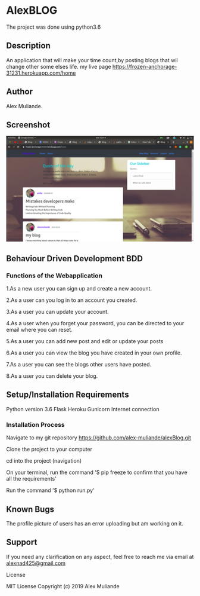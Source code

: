 # AlexBLOG
The project was done using python3.6

## Description
An application that will make your time count,by posting blogs that wil change other some elses life. 
my live page https://frozen-anchorage-31231.herokuapp.com/home  


## Author
Alex Muliande.




## Screenshot 

<img src="https://github.com/alex-muliande/alexBlog/blob/master/Screenshot%20from%202019-09-25%2015-39-15.png" width="1000">

## Behaviour Driven Development BDD 
### Functions of the Webapplication
1.As a new user you can sign up and create a new account.

2.As a user can you log in to an account you created. 

3.As a user you can update your account.

4.As a user when you forget your password, you can be directed to your email where you can reset. 

5.As a user you can add new post and edit or update your posts

6.As a user you can view the blog you have created in your own profile.

7.As a user you can see the blogs other users have posted.

8.As a user you can delete your blog.

## Setup/Installation Requirements
Python version 3.6
Flask
Heroku
Gunicorn
Internet connection

### Installation Process
Navigate to my git repository https://github.com/alex-muliande/alexBlog.git

Clone the project to your computer

cd into the project (navigation)

On your terminal, run the command '$ pip freeze to confirm that you have all the requirements'

Run the command '$ python run.py'

## Known Bugs
The profile picture of users has an error uploading but am working on it.

## Support
If you need any clarification on any aspect, feel free to reach me via email at alexnad425@gmail.com

License

MIT License Copyright (c) 2019 Alex Muliande
